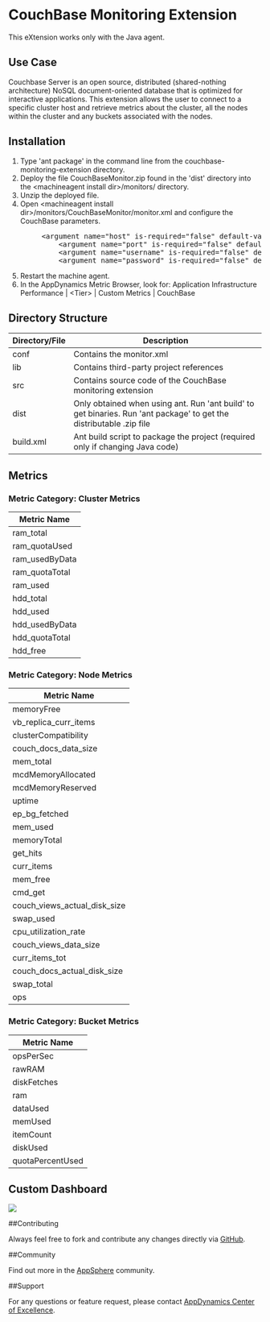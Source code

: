 CouchBase Monitoring Extension
============================

This eXtension works only with the Java agent.

## Use Case

Couchbase Server is an open source, distributed (shared-nothing architecture) NoSQL document-oriented database that is optimized for interactive applications. This extension allows the user to connect to a specific cluster host and retrieve metrics about the cluster, all the nodes within the cluster and any buckets associated with the nodes.  

## Installation
<ol>
	<li>Type 'ant package' in the command line from the couchbase-monitoring-extension directory.
	</li>
	<li>Deploy the file CouchBaseMonitor.zip found in the 'dist' directory into the &lt;machineagent install dir&gt;/monitors/ directory.
	</li>
	<li>Unzip the deployed file.
	</li>
	<li>Open &lt;machineagent install dir&gt;/monitors/CouchBaseMonitor/monitor.xml and configure the CouchBase parameters.
<p></p>
<pre>
	 &lt;argument name="host" is-required="false" default-value="localhost"/&gt;
         &lt;argument name="port" is-required="false" default-value="8091"/&gt;
         &lt;argument name="username" is-required="false" default-value="username"/&gt;
         &lt;argument name="password" is-required="false" default-value="password"/&gt;	
</pre>
	</li>	
	<li> Restart the machine agent.
	</li>
	<li>In the AppDynamics Metric Browser, look for: Application Infrastructure Performance | &lt;Tier&gt; | Custom Metrics | CouchBase
	</li>
</ol>

## Directory Structure

| Directory/File | Description |
|----------------|-------------|
|conf            | Contains the monitor.xml |
|lib             | Contains third-party project references |
|src             | Contains source code of the CouchBase monitoring extension |
|dist            | Only obtained when using ant. Run 'ant build' to get binaries. Run 'ant package' to get the distributable .zip file |
|build.xml       | Ant build script to package the project (required only if changing Java code) |

## Metrics

### Metric Category: Cluster Metrics

|Metric Name            	|
|------------------------------	|
|ram_total        		|
|ram_quotaUsed        		|
|ram_usedByData         	|
|ram_quotaTotal         	|
|ram_used	        	|
|hdd_total       		|
|hdd_used       		|
|hdd_usedByData       		|
|hdd_quotaTotal       		|
|hdd_free       		|

### Metric Category: Node Metrics

|Metric Name            	|
|------------------------------	|
|memoryFree        		|
|vb_replica_curr_items  	|
|clusterCompatibility         	|
|couch_docs_data_size         	|
|mem_total	        	|
|mcdMemoryAllocated       	|
|mcdMemoryReserved       	|
|uptime       			|
|ep_bg_fetched       		|
|mem_used       		|
|memoryTotal        		|
|get_hits  			|
|curr_items         		|
|mem_free         		|
|cmd_get	        	|
|couch_views_actual_disk_size   |
|swap_used       		|
|cpu_utilization_rate       	|
|couch_views_data_size       	|
|curr_items_tot       		|
|couch_docs_actual_disk_size    |
|swap_total       		|
|ops       			|

### Metric Category: Bucket Metrics

|Metric Name            	|
|------------------------------	|
|opsPerSec        		|
|rawRAM  			|
|diskFetches         		|
|ram         			|
|dataUsed	        	|
|memUsed       			|
|itemCount       		|
|diskUsed       		|
|quotaPercentUsed       	|


## Custom Dashboard

![](https://raw.github.com/Appdynamics/couchbase-monitoring-extension/master/CouchBase%20Dashboard.png?token=2880440__eyJzY29wZSI6IlJhd0Jsb2I6QXBwZHluYW1pY3MvY291Y2hiYXNlLW1vbml0b3JpbmctZXh0ZW5zaW9uL21hc3Rlci9Db3VjaEJhc2UgRGFzaGJvYXJkLnBuZyIsImV4cGlyZXMiOjEzODU1OTc2NTB9--6bbd2905a54e9debae5404fc6ba249c7a752b13b)

##Contributing

Always feel free to fork and contribute any changes directly via [GitHub](https://github.com/Appdynamics/couchbase-monitoring-extension).

##Community

Find out more in the [AppSphere](http://appsphere.appdynamics.com) community.

##Support

For any questions or feature request, please contact [AppDynamics Center of Excellence](mailto:ace-request@appdynamics.com).

